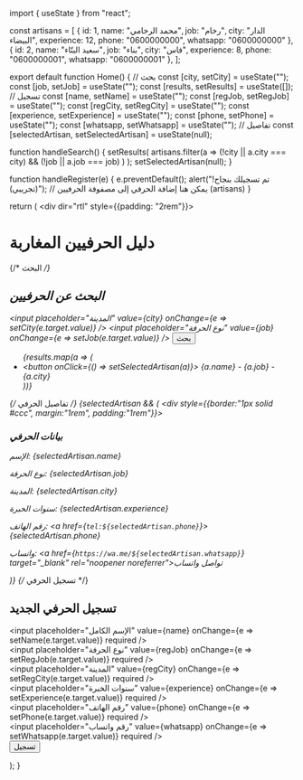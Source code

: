 import { useState } from "react";

const artisans = [
  { id: 1, name: "محمد الرخامي", job: "رخام", city: "الدار البيضاء", experience: 12, phone: "0600000000", whatsapp: "0600000000" },
  { id: 2, name: "سعيد البنّاء", job: "بناء", city: "فاس", experience: 8, phone: "0600000001", whatsapp: "0600000001" },
];

export default function Home() {
  // بحث
  const [city, setCity] = useState("");
  const [job, setJob] = useState("");
  const [results, setResults] = useState([]);
  // تسجيل
  const [name, setName] = useState("");
  const [regJob, setRegJob] = useState("");
  const [regCity, setRegCity] = useState("");
  const [experience, setExperience] = useState("");
  const [phone, setPhone] = useState("");
  const [whatsapp, setWhatsapp] = useState("");
  // تفاصيل
  const [selectedArtisan, setSelectedArtisan] = useState(null);

  function handleSearch() {
    setResults(
      artisans.filter(a =>
        (!city || a.city === city) && (!job || a.job === job)
      )
    );
    setSelectedArtisan(null);
  }

  function handleRegister(e) {
    e.preventDefault();
    alert("تم تسجيلك بنجاح! (تجريبي)");
    // يمكن هنا إضافة الحرفي إلى مصفوفة الحرفيين (artisans)
  }

  return (
    <div dir="rtl" style={{padding: "2rem"}}>
      <h1>دليل الحرفيين المغاربة</h1>
      {/* البحث */}
      <h2>البحث عن الحرفيين</h2>
      <input placeholder="المدينة" value={city} onChange={e => setCity(e.target.value)} />
      <input placeholder="نوع الحرفة" value={job} onChange={e => setJob(e.target.value)} />
      <button onClick={handleSearch}>بحث</button>
      <ul>
        {results.map(a => (
          <li key={a.id}>
            <button onClick={() => setSelectedArtisan(a)}>
              {a.name} - {a.job} - {a.city}
            </button>
          </li>
        ))}
      </ul>
      {/* تفاصيل الحرفي */}
      {selectedArtisan && (
        <div style={{border:"1px solid #ccc", margin:"1rem", padding:"1rem"}}>
          <h3>بيانات الحرفي</h3>
          <p>الإسم: {selectedArtisan.name}</p>
          <p>نوع الحرفة: {selectedArtisan.job}</p>
          <p>المدينة: {selectedArtisan.city}</p>
          <p>سنوات الخبرة: {selectedArtisan.experience}</p>
          <p>رقم الهاتف: <a href={`tel:${selectedArtisan.phone}`}>{selectedArtisan.phone}</a></p>
          <p>واتساب: <a href={`https://wa.me/${selectedArtisan.whatsapp}`} target="_blank" rel="noopener noreferrer">تواصل واتساب</a></p>
        </div>
      )}
      {/* تسجيل الحرفي */}
      <h2>تسجيل الحرفي الجديد</h2>
      <form onSubmit={handleRegister}>
        <input placeholder="الإسم الكامل" value={name} onChange={e => setName(e.target.value)} required /><br/>
        <input placeholder="نوع الحرفة" value={regJob} onChange={e => setRegJob(e.target.value)} required /><br/>
        <input placeholder="المدينة" value={regCity} onChange={e => setRegCity(e.target.value)} required /><br/>
        <input placeholder="سنوات الخبرة" value={experience} onChange={e => setExperience(e.target.value)} required /><br/>
        <input placeholder="رقم الهاتف" value={phone} onChange={e => setPhone(e.target.value)} required /><br/>
        <input placeholder="رقم واتساب" value={whatsapp} onChange={e => setWhatsapp(e.target.value)} required /><br/>
        <button type="submit">تسجيل</button>
      </form>
    </div>
  );
}
